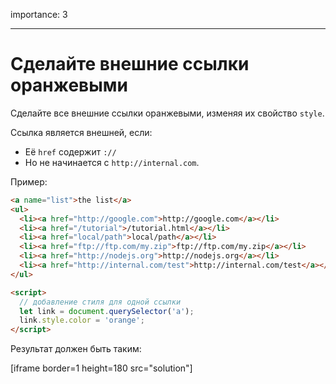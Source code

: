 importance: 3

---

# Сделайте внешние ссылки оранжевыми

Сделайте все внешние ссылки оранжевыми, изменяя их свойство `style`.

Ссылка является внешней, если:
- Её `href` содержит `://`
- Но не начинается с `http://internal.com`.

Пример:

```html run
<a name="list">the list</a>
<ul>
  <li><a href="http://google.com">http://google.com</a></li>
  <li><a href="/tutorial">/tutorial.html</a></li>
  <li><a href="local/path">local/path</a></li>
  <li><a href="ftp://ftp.com/my.zip">ftp://ftp.com/my.zip</a></li>
  <li><a href="http://nodejs.org">http://nodejs.org</a></li>
  <li><a href="http://internal.com/test">http://internal.com/test</a></li>
</ul>

<script>
  // добавление стиля для одной ссылки
  let link = document.querySelector('a');
  link.style.color = 'orange';
</script>
```

Результат должен быть таким:

[iframe border=1 height=180 src="solution"]
